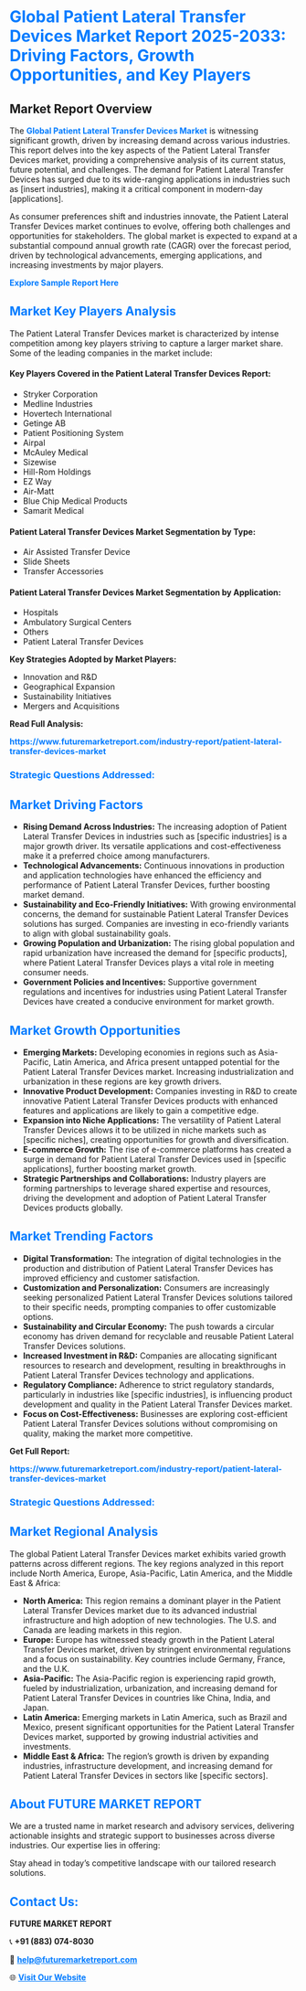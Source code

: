 <h1 style="color: #007BFF;">Global Patient Lateral Transfer Devices Market Report 2025-2033: Driving Factors, Growth Opportunities, and Key Players</h1>

<section id="overview">
<h2>Market Report Overview</h2>
<p>The <a href="https://www.futuremarketreport.com/industry-report/patient-lateral-transfer-devices-market" style="color: #007BFF; text-decoration: none;"><strong>Global Patient Lateral Transfer Devices Market</strong></a> is witnessing significant growth, driven by increasing demand across various industries. This report delves into the key aspects of the Patient Lateral Transfer Devices market, providing a comprehensive analysis of its current status, future potential, and challenges. The demand for Patient Lateral Transfer Devices has surged due to its wide-ranging applications in industries such as [insert industries], making it a critical component in modern-day [applications].</p>
<p>As consumer preferences shift and industries innovate, the Patient Lateral Transfer Devices market continues to evolve, offering both challenges and opportunities for stakeholders. The global market is expected to expand at a substantial compound annual growth rate (CAGR) over the forecast period, driven by technological advancements, emerging applications, and increasing investments by major players.</p>
</section>

<section id="overview">
<p><a href="https://www.futuremarketreport.com/request-sample/reportId=122203" style="color: #007BFF; text-decoration: none;"><strong>Explore Sample Report Here</strong></a></p>
</section>

<section id="key-players">
<h2 style="color: #007BFF;">Market Key Players Analysis</h2>
<p>The Patient Lateral Transfer Devices market is characterized by intense competition among key players striving to capture a larger market share. Some of the leading companies in the market include:</p>
<h4>Key Players Covered in the Patient Lateral Transfer Devices Report:</h4>
<ul><li>Stryker Corporation</li><li>Medline Industries</li><li>Hovertech International</li><li>Getinge AB</li><li>Patient Positioning System</li><li>Airpal</li><li>McAuley Medical</li><li>Sizewise</li><li>Hill-Rom Holdings</li><li>EZ Way</li><li>Air-Matt</li><li>Blue Chip Medical Products</li><li>Samarit Medical</li></ul>
<h4>Patient Lateral Transfer Devices Market Segmentation by Type:</h4>
<ul><li>Air Assisted Transfer Device</li><li>Slide Sheets</li><li>Transfer Accessories</li></ul>

<h4>Patient Lateral Transfer Devices Market Segmentation by Application:</h4>
<ul><li>Hospitals</li><li>Ambulatory Surgical Centers</li><li>Others</li><li>Patient Lateral Transfer Devices</li></ul>
<p><strong>Key Strategies Adopted by Market Players:</strong></p>
<ul>
<li>Innovation and R&D</li>
<li>Geographical Expansion</li>
<li>Sustainability Initiatives</li>
<li>Mergers and Acquisitions</li>
</ul>
</section>

<section>
<p><strong>Read Full Analysis: </strong></p><a href="https://www.futuremarketreport.com/industry-report/patient-lateral-transfer-devices-market" style="color: #007BFF; text-decoration: none;"><strong>https://www.futuremarketreport.com/industry-report/patient-lateral-transfer-devices-market</strong></a>
<h3 style="color: #007BFF;">Strategic Questions Addressed:</h3>
</section>

<section id="driving-factors">
<h2 style="color: #007BFF;">Market Driving Factors</h2>
<ul>
<li><strong>Rising Demand Across Industries:</strong> The increasing adoption of Patient Lateral Transfer Devices in industries such as [specific industries] is a major growth driver. Its versatile applications and cost-effectiveness make it a preferred choice among manufacturers.</li>
<li><strong>Technological Advancements:</strong> Continuous innovations in production and application technologies have enhanced the efficiency and performance of Patient Lateral Transfer Devices, further boosting market demand.</li>
<li><strong>Sustainability and Eco-Friendly Initiatives:</strong> With growing environmental concerns, the demand for sustainable Patient Lateral Transfer Devices solutions has surged. Companies are investing in eco-friendly variants to align with global sustainability goals.</li>
<li><strong>Growing Population and Urbanization:</strong> The rising global population and rapid urbanization have increased the demand for [specific products], where Patient Lateral Transfer Devices plays a vital role in meeting consumer needs.</li>
<li><strong>Government Policies and Incentives:</strong> Supportive government regulations and incentives for industries using Patient Lateral Transfer Devices have created a conducive environment for market growth.</li>
</ul>
</section>

<section id="growth-opportunities">
<h2 style="color: #007BFF;">Market Growth Opportunities</h2>
<ul>
<li><strong>Emerging Markets:</strong> Developing economies in regions such as Asia-Pacific, Latin America, and Africa present untapped potential for the Patient Lateral Transfer Devices market. Increasing industrialization and urbanization in these regions are key growth drivers.</li>
<li><strong>Innovative Product Development:</strong> Companies investing in R&D to create innovative Patient Lateral Transfer Devices products with enhanced features and applications are likely to gain a competitive edge.</li>
<li><strong>Expansion into Niche Applications:</strong> The versatility of Patient Lateral Transfer Devices allows it to be utilized in niche markets such as [specific niches], creating opportunities for growth and diversification.</li>
<li><strong>E-commerce Growth:</strong> The rise of e-commerce platforms has created a surge in demand for Patient Lateral Transfer Devices used in [specific applications], further boosting market growth.</li>
<li><strong>Strategic Partnerships and Collaborations:</strong> Industry players are forming partnerships to leverage shared expertise and resources, driving the development and adoption of Patient Lateral Transfer Devices products globally.</li>
</ul>
</section>

<section id="trending-factors">
<h2 style="color: #007BFF;">Market Trending Factors</h2>
<ul>
<li><strong>Digital Transformation:</strong> The integration of digital technologies in the production and distribution of Patient Lateral Transfer Devices has improved efficiency and customer satisfaction.</li>
<li><strong>Customization and Personalization:</strong> Consumers are increasingly seeking personalized Patient Lateral Transfer Devices solutions tailored to their specific needs, prompting companies to offer customizable options.</li>
<li><strong>Sustainability and Circular Economy:</strong> The push towards a circular economy has driven demand for recyclable and reusable Patient Lateral Transfer Devices solutions.</li>
<li><strong>Increased Investment in R&D:</strong> Companies are allocating significant resources to research and development, resulting in breakthroughs in Patient Lateral Transfer Devices technology and applications.</li>
<li><strong>Regulatory Compliance:</strong> Adherence to strict regulatory standards, particularly in industries like [specific industries], is influencing product development and quality in the Patient Lateral Transfer Devices market.</li>
<li><strong>Focus on Cost-Effectiveness:</strong> Businesses are exploring cost-efficient Patient Lateral Transfer Devices solutions without compromising on quality, making the market more competitive.</li>
</ul>
</section>

<section>
<p><strong>Get Full Report: </strong></p><a href="https://www.futuremarketreport.com/industry-report/patient-lateral-transfer-devices-market" style="color: #007BFF; text-decoration: none;"><strong>https://www.futuremarketreport.com/industry-report/patient-lateral-transfer-devices-market</strong></a>
<h3 style="color: #007BFF;">Strategic Questions Addressed:</h3>
</section>


<section id="regional-analysis">
<h2 style="color: #007BFF;">Market Regional Analysis</h2>
<p>The global Patient Lateral Transfer Devices market exhibits varied growth patterns across different regions. The key regions analyzed in this report include North America, Europe, Asia-Pacific, Latin America, and the Middle East & Africa:</p>
<ul>
<li><strong>North America:</strong> This region remains a dominant player in the Patient Lateral Transfer Devices market due to its advanced industrial infrastructure and high adoption of new technologies. The U.S. and Canada are leading markets in this region.</li>
<li><strong>Europe:</strong> Europe has witnessed steady growth in the Patient Lateral Transfer Devices market, driven by stringent environmental regulations and a focus on sustainability. Key countries include Germany, France, and the U.K.</li>
<li><strong>Asia-Pacific:</strong> The Asia-Pacific region is experiencing rapid growth, fueled by industrialization, urbanization, and increasing demand for Patient Lateral Transfer Devices in countries like China, India, and Japan.</li>
<li><strong>Latin America:</strong> Emerging markets in Latin America, such as Brazil and Mexico, present significant opportunities for the Patient Lateral Transfer Devices market, supported by growing industrial activities and investments.</li>
<li><strong>Middle East & Africa:</strong> The region’s growth is driven by expanding industries, infrastructure development, and increasing demand for Patient Lateral Transfer Devices in sectors like [specific sectors].</li>
</ul>
</section>

<footer>
<h2 style="color: #007BFF;">About FUTURE MARKET REPORT</h2>
<p>We are a trusted name in market research and advisory services, delivering actionable insights and strategic support to businesses across diverse industries. Our expertise lies in offering:</p>

<p>Stay ahead in today’s competitive landscape with our tailored research solutions.</p>

<h2 style="color: #007BFF;">Contact Us:</h2>
<p><strong>FUTURE MARKET REPORT</strong></p>
<p>📞 <strong>+91 (883) 074-8030</strong></p>
<p>📧 <strong><a href="mailto:help@futuremarketreport.com" style="color: #007BFF;">help@futuremarketreport.com</a></strong></p>
<p>🌐 <strong><a href="https://www.futuremarketreport.com/" style="color: #007BFF;">Visit Our Website</a></strong></p>
</footer>